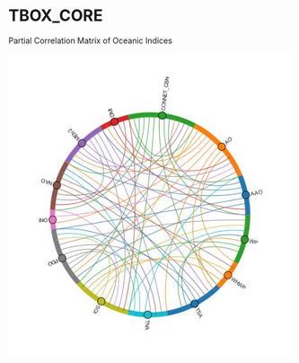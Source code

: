 # TBOX_CORE
Partial Correlation Matrix of Oceanic Indices




![Figure](https://github.com/subhadeep-maishal/TBOX_CORE/blob/main/corre.JPG)

